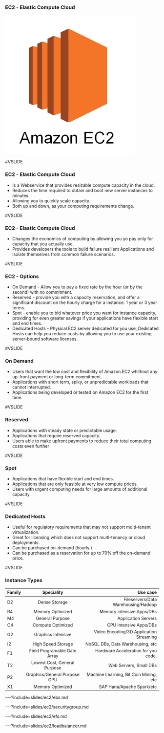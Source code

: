 ### EC2 - Elastic Compute Cloud

![aws ec2](assets/images/aws-ec2.png)


#VSLIDE

### EC2 - Elastic Compute Cloud

- Is a Webservice that provides resizable compute capacity in the cloud.
- Reduces the time required to obtain and boot new server instances to minutes.
- Allowing you to quickly scale capacity.
- Both up and down, as your computing requirements change.

#VSLIDE

### EC2 - Elastic Compute Cloud

- Changes the economics of computing by allowing you yo pay only for capacity that you actually use.
- Provides developers the tools to build failure resilient Applications and isolate themselves from common failure scenarios.


#VSLIDE

### EC2 - Options

- On Demand - Allow you to pay a fixed rate by the hour (or by the second) with no commitment.
- Reserved - provide you with a capacity reservation, and offer a significant discount on the hourly charge for a instance. 1 year or 3 year terms.
- Spot - enable you to bid whatever price you want for instance capacity, providing for even greater savings if your applications have flexible start and end times.
- Dedicated Hosts - Physical EC2 server dedicated for you use, Dedicated Hosts can help you reduce costs by allowing  you to use your existing server-bound software licenses.

#VSLIDE

### On Demand

- Users that want the low cost and flexibility of Amazon EC2 whithout any up-front payment or long-term commitment.
- Applications with short term, spiky, or unpredictable workloads that cannot interrupted.
- Applications being developed or tested on Amazon EC2 for the first time.

#VSLIDE

### Reserved

- Applications with steady state or predictable usage.
- Applications that require reserved capacity.
- Users able to make upfront payments to reduce their total computing costs even further

#VSLIDE

### Spot

- Applications that have flexible start and end times.
- Applications that are only feasible at very low compute prices.
- Users with urgent computing needs for large amounts of additional capacity.

#VSLIDE

### Dedicated Hosts

- Useful for regulatory requirements that may not support multi-tenant virtualization.
- Great for licensing which does not support multi-tenancy or cloud deployments.
- Can be purchased on-demand (hourly.)
- Can be purchased as a reservation for up to 70% off the on-demand price.

#VSLIDE

### Instance Types

| Family        | Speciality                                    | Use case                                |
| ------------- | :-------------:                               | -----:                                  |
| D2            | Dense Storage                                 | Fileservers/Data Warehousing/Hadoop     |
| R4            | Memory Optimized                              | Memory intensive Apps/DBs               |
| M4            | General Purpose                               | Application Servers                     |
| C4            | Compute Optimized                             | CPU Intensive Apps/DBs                  |
| G2            | Graphics Intensive                            | Video Encoding/3D Application Streaming |
| I2            | High Speed Storage                            | NoSQL DBs, Data Warehousing, etc        |
| F1            | Field Programable Gate Array                  | Hardware Acceleration for you code.     |
| T2            | Lowest Cost, General Purpose                  | Web Servers, Small DBs                  |
| P2            | Graphics/General Purpose GPU  | Machine Learning, Bit Coin Mining, etc                 |
| X1            | Memory Optimized                              | SAP Hana/Apache Spark/etc                                        |


---?include=slides/ec2/ebs.md

---?include=slides/ec2/securitygroup.md

---?include=slides/ec2/efs.md

---?include=slides/ec2/loadbalancer.md
